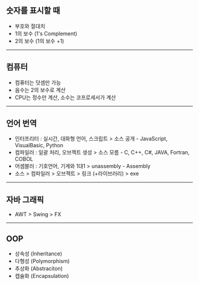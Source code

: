 ## 숫자를 표시할 때
* 부호와 절대치
* 1의 보수 (1's Complement)
* 2의 보수 (1의 보수 +1)
***

## 컴퓨터
* 컴퓨터는 덧셈만 가능
* 음수는 2의 보수로 계산
* CPU는 정수만 계산, 소수는 코프로세서가 계산
***

## 언어 번역
* 인터프리터 : 실시간, 대화형 언어, 스크립트 > 소스 공개 - JavaScript, VisualBasic, Python
* 컴파일러 : 일괄 처리, 오브젝트 생성 > 소스 모름 - C, C++, C#, JAVA, Fortran, COBOL
* 어셈블러 : 기호언어, 기계와 1대1 > unassembly - Assembly
* 소스 > 컴파일러 > 오브젝트 > 링크 (+라이브러리) > exe
***

## 자바 그래픽
* AWT > Swing > FX
***

## OOP
* 상속성 (Inheritance)
* 다형성 (Polymorphism)
* 추상화 (Abstraciton)
* 캡슐화 (Encapsulation)
